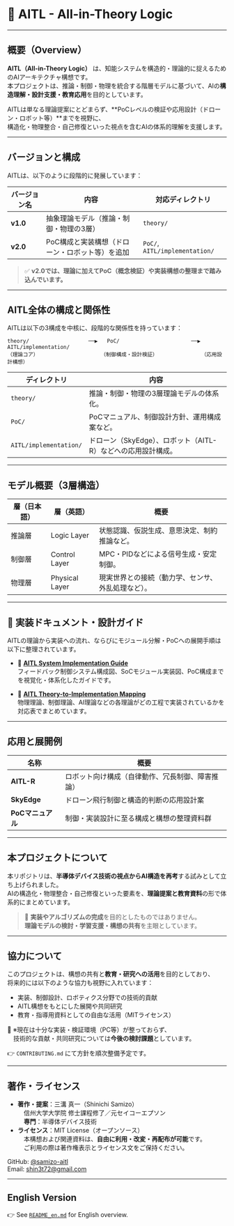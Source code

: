 # 🧠 AITL - All-in-Theory Logic

---

## 概要（Overview）

**AITL（All-in-Theory Logic）** は、知能システムを構造的・理論的に捉えるためのAIアーキテクチャ構想です。  
本プロジェクトは、推論・制御・物理を統合する階層モデルに基づいて、AIの**構造理解・設計支援・教育応用**を目的としています。

AITLは単なる理論提案にとどまらず、**PoCレベルの検証や応用設計（ドローン・ロボット等）**までを視野に、  
構造化・物理整合・自己修復といった視点を含むAIの体系的理解を支援します。

---

## バージョンと構成

AITLは、以下のように段階的に発展しています：

| バージョン名 | 内容 | 対応ディレクトリ |
|--------------|------|------------------|
| **v1.0** | 抽象理論モデル（推論・制御・物理の3層） | `theory/` |
| **v2.0** | PoC構成と実装構想（ドローン・ロボット等）を追加 | `PoC/`, `AITL/implementation/` |

> ✅ **v2.0では、理論に加えてPoC（概念検証）や実装構想の整理まで踏み込んでいます。**

---

## AITL全体の構成と関係性

AITLは以下の3構成を中核に、段階的な関係性を持っています：

```
theory/                   ──▶   PoC/                       ──▶   AITL/implementation/
（理論コア）                    （制御構成・設計検証）              （応用設計構想）
```
| ディレクトリ | 内容 |
|--------------|------|
| `theory/` | 推論・制御・物理の3層理論モデルの体系化。 |
| `PoC/` | PoCマニュアル、制御設計方針、運用構成案など。 |
| `AITL/implementation/` | ドローン（SkyEdge）、ロボット（AITL-R）などへの応用設計構成。 |

---

## モデル概要（3層構造）

| 層（日本語） | 層（英語） | 概要 |
|--------------|------------|------|
| 推論層 | Logic Layer | 状態認識、仮説生成、意思決定、制約推論など。 |
| 制御層 | Control Layer | MPC・PIDなどによる信号生成・安定制御。 |
| 物理層 | Physical Layer | 現実世界との接続（動力学、センサ、外乱処理など）。 |

---

## 📁 実装ドキュメント・設計ガイド

AITLの理論から実装への流れ、ならびにモジュール分解・PoCへの展開手順は以下に整理されています。

- 🧩 **[AITL System Implementation Guide](AITL/doc/AITL_SystemGuide.md)**  
  フィードバック制御システム構成図、SoCモジュール実装図、PoC構成までを視覚化・体系化したガイドです。

- 🧠 **[AITL Theory-to-Implementation Mapping](AITL/doc/AITL_TheoryMapping.md)**  
  物理理論、制御理論、AI理論などの各理論がどの工程で実装されているかを対応表でまとめています。

---

## 応用と展開例

| 名称 | 概要 |
|------|------|
| **AITL-R** | ロボット向け構成（自律動作、冗長制御、障害推論） |
| **SkyEdge** | ドローン飛行制御と構造的判断の応用設計案 |
| **PoCマニュアル** | 制御・実装設計に至る構成と構想の整理資料群 |

---

## 本プロジェクトについて

本リポジトリは、**半導体デバイス技術の視点からAI構造を再考**する試みとして立ち上げられました。  
AIの構造化・物理整合・自己修復といった要素を、**理論提案と教育資料**の形で体系的にまとめています。

> 🔎 **実装やアルゴリズムの完成**を目的としたものではありません。  
> **理論モデルの検討・学習支援・構想の共有**を主眼としています。

---

## 協力について

このプロジェクトは、構想の共有と**教育・研究への活用**を目的としており、  
将来的には以下のような協力も視野に入れています：

- 実装、制御設計、ロボティクス分野での技術的貢献  
- AITL構想をもとにした展開や共同研究  
- 教育・指導用資料としての自由な活用（MITライセンス）

🔧 ※現在は十分な実装・検証環境（PC等）が整っておらず、  
　技術的な貢献・共同研究については**今後の検討課題**としています。

👉 `CONTRIBUTING.md` にて方針を順次整備予定です。

---

## 著作・ライセンス

- **著作・提案**：三溝 真一（Shinichi Samizo）  
　信州大学大学院 修士課程修了／元セイコーエプソン  
　**専門**：半導体デバイス技術  
- **ライセンス**：MIT License（オープンソース）  
　本構想および関連資料は、**自由に利用・改変・再配布が可能**です。  
　ご利用の際は著作権表示とライセンス文をご保持ください。

GitHub: [@samizo-aitl](https://github.com/samizo-aitl)  
Email: shin3t72@gmail.com

---

## English Version

👉 See [`README_en.md`](./README_en.md) for English overview.
